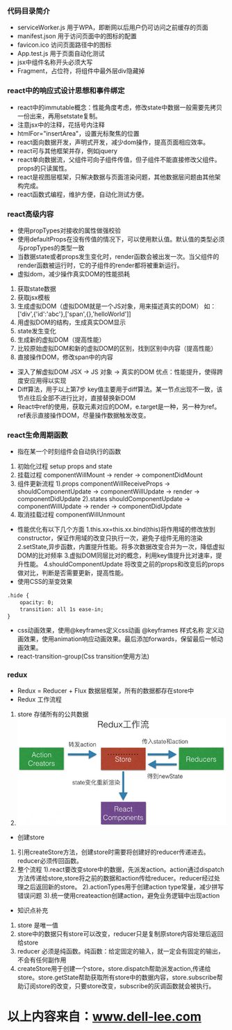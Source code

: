 ### 代码目录简介
- serviceWorker.js 用于WPA，即断网以后用户仍可访问之前缓存的页面
- manifest.json 用于访问页面中的图标的配置
- favicon.ico 访问页面路径中的图标
- App.test.js 用于页面自动化测试
- jsx中组件名称开头必须大写
- Fragment，占位符，将组件中最外层div隐藏掉

### react中的响应式设计思想和事件绑定
- react中的immutable概念：性能角度考虑，修改state中数据一般需要先拷贝一份出来，再用setstate复制。
- 注意jsx中的注释，花括号内注释
- htmlFor="insertArea"，设置光标聚焦的位置
- react面向数据开发，声明式开发，减少dom操作，提高页面相应效率。
- react可与其他框架并存，例如jquery
- react单向数据流，父组件可向子组件传值，但子组件不能直接修改父组件。props的只读属性。
- react是视图层框架，只解决数据与页面渲染问题，其他数据层问题由其他架构完成。
- react函数式编程，维护方便，自动化测试方便。

### react高级内容
- 使用propTypes对接收的属性做强校验
- 使用defaultProps在没有传值的情况下，可以使用默认值。默认值的类型必须与propTypes的类型一致
- 当数据state或者props发生变化时，render函数会被出发一次。当父组件的render函数被运行时，它的子组件的render都将被重新运行。
- 虚拟dom，减少操作真实DOM的性能损耗
1. 获取state数据
2. 获取jsx模板
4. 生成虚拟DOM（虚拟DOM就是一个JS对象，用来描述真实的DOM）
如：['div',{'id':'abc'},['span',{},'helloWorld']]
3. 用虚拟DOM的结构，生成真实DOM显示
5. state发生变化
6. 生成新的虚拟DOM（提高性能）
7. 比较原始虚拟DOM和新的虚拟DOM的区别，找到区别中内容（提高性能）
8. 直接操作DOM，修改span中的内容
- 深入了解虚拟DOM
JSX -> JS 对象 -> 真实的DOM
优点：性能提升，使得跨度安应用得以实现
- Diff算法，用于以上第7步  key值主要用于diff算法。某一节点出现不一致，该节点往后全部不进行比对，直接替换新DOM
- React中ref的使用，获取元素对应的DOM，e.target是一种，另一种为ref。ref表示直接操作DOM，尽量操作数据触发改变。

### react生命周期函数
- 指在某一个时刻组件会自动执行的函数
1. 初始化过程 setup props and state
2. 挂载过程  componentWillMount -> render -> componentDidMount
3. 组件更新流程
1).props componentWillReceiveProps -> shouldComponentUpdate -> componentWillUpdate -> render -> componentDidUpdate
2).states shouldComponentUpdate -> componentWillUpdate -> render -> componentDidUpdate
4. 取消挂载过程  componentWillUnmount
- 性能优化有以下几个方面
1.this.xx=this.xx.bind(this)将作用域的修改放到constructor，保证作用域的改变只执行一次，避免子组件无用的渲染
2.setState,异步函数，内置提升性能。将多次数据改变合并为一次，降低虚拟DOM的比对频率
3.虚拟DOM同层比对的概念，利用key值提升比对速率，提升性能。
4.shouldComponentUpdate 将改变之前的props和改变后的props做对比，判断是否需要更新，提高性能。
- 使用CSS的渐变效果
```
.hide {
    opacity: 0;
    transition: all 1s ease-in;
}
```
- css动画效果，使用@keyframes定义css动画
@keyframes 样式名称 定义动画效果，使用animation响应动画效果。最后添加forwards，保留最后一帧动画效果。
- react-transition-group(Css transition使用方法)
### redux 
- Redux = Reducer + Flux 数据层框架，所有的数据都存在store中
- Redux 工作流程
1. store 存储所有的公共数据
2. ![avatar](./redux-flow.png)
- 创建store
1. 引用createStore方法，创建store时需要将创建好的reducer传递进去。reducer必须传回函数。
2. 整个流程
1).react要改变store中的数据，先派发action。action通过dispatch方法传递给store,store将之前的数据和action传给reducer。reducer经过处理之后返回新的store。
2).actionTypes用于创建action type常量，减少拼写错误问题
3).统一使用createaction创建action，避免业务逻辑中出现action
- 知识点补充
1. store 是唯一值
2. store中的数据只有store可以改变，reducer只是复制原store内容处理后返回给store
3. reducer 必须是纯函数。纯函数：给定固定的输入，就一定会有固定的输出，不会有任何副作用
4. createStore用于创建一个store，store.dispatch帮助派发action,传递给store。store.getState帮助获取所有store中的数据内容，store.subscribe帮助订阅store的改变，只要store改变，subscribe的灰调函数就会被执行。










# 以上内容来自：www.dell-lee.com